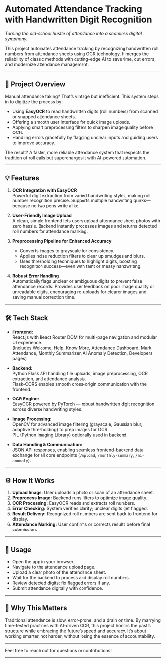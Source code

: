 # Automated Attendance Tracking with Handwritten Digit Recognition

*Turning the old-school hustle of attendance into a seamless digital symphony.*

This project automates attendance tracking by recognizing handwritten roll numbers from attendance sheets using OCR technology. It merges the reliability of classic methods with cutting-edge AI to save time, cut errors, and modernize attendance management.

---

## 🚀 Project Overview

Manual attendance taking? That’s vintage but inefficient. This system steps in to digitize the process by:

- Using **EasyOCR** to read handwritten digits (roll numbers) from scanned or snapped attendance sheets.
- Offering a smooth user interface for quick image uploads.
- Applying smart preprocessing filters to sharpen image quality before OCR.
- Handling errors gracefully by flagging unclear inputs and guiding users to improve accuracy.

The result? A faster, more reliable attendance system that respects the tradition of roll calls but supercharges it with AI-powered automation.

---

## 💡 Features

1. **OCR Integration with EasyOCR**  
   Powerful digit extraction from varied handwriting styles, making roll number recognition precise. Supports multiple handwriting quirks—because no two pens write alike.

2. **User-Friendly Image Upload**  
   A clean, simple frontend lets users upload attendance sheet photos with zero hassle. Backend instantly processes images and returns detected roll numbers for attendance marking.

3. **Preprocessing Pipeline for Enhanced Accuracy**  
   - Converts images to grayscale for consistency.  
   - Applies noise reduction filters to clear up smudges and blurs.  
   - Uses thresholding techniques to highlight digits, boosting recognition success—even with faint or messy handwriting.

4. **Robust Error Handling**  
   Automatically flags unclear or ambiguous digits to prevent false attendance records. Provides user feedback on poor image quality or unreadable digits, encouraging re-uploads for clearer images and saving manual correction time.

---

## 🛠️ Tech Stack

- **Frontend:**  
  React.js with React Router DOM for multi-page navigation and modular UI experience.  
  (Includes Welcome, Help, Know More, Attendance Dashboard, Mark Attendance, Monthly Summarizer, AI Anomaly Detection, Developers pages)

- **Backend:**  
  Python Flask API handling file uploads, image preprocessing, OCR extraction, and attendance analysis.  
  Flask-CORS enables smooth cross-origin communication with the frontend.

- **OCR Engine:**  
  EasyOCR powered by PyTorch — robust handwritten digit recognition across diverse handwriting styles.

- **Image Processing:**  
  OpenCV for advanced image filtering (grayscale, Gaussian blur, adaptive thresholding) to prep images for OCR.  
  PIL (Python Imaging Library) optionally used in backend.

- **Data Handling & Communication:**  
  JSON API responses, enabling seamless frontend-backend data exchange for all core endpoints (`/upload`, `/monthly-summary`, `/ai-anomaly`).

---

## ⚙️ How It Works

1. **Upload Image:** User uploads a photo or scan of an attendance sheet.  
2. **Preprocess Image:** Backend runs filters to optimize image quality.  
3. **OCR Processing:** EasyOCR reads and extracts roll numbers.  
4. **Error Checking:** System verifies clarity; unclear digits get flagged.  
5. **Result Delivery:** Recognized roll numbers are sent back to frontend for display.  
6. **Attendance Marking:** User confirms or corrects results before final submission.

---

## 🎯 Usage

- Open the app in your browser.  
- Navigate to the attendance upload page.  
- Upload a clear photo of the attendance sheet.  
- Wait for the backend to process and display roll numbers.  
- Review detected digits; fix flagged errors if any.  
- Submit attendance digitally with confidence.

---

## 🧠 Why This Matters

Traditional attendance is slow, error-prone, and a drain on time. By marrying time-tested practices with AI-driven OCR, this project honors the past’s structure while embracing the future’s speed and accuracy. It’s about working smarter, not harder, without losing the essence of accountability.

---

Feel free to reach out for questions or contributions!

---
